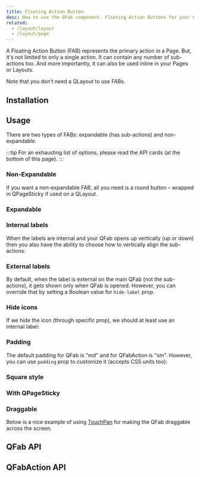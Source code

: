 ```yaml
---
title: Floating Action Button
desc: How to use the QFab component. Floating Action Buttons for your Quasar app.
related:
  - /layout/layout
  - /layout/page
---
```


A Floating Action Button (FAB) represents the primary action in a Page. But, it's not limited to only a single action. It can contain any number of sub-actions too. And more importantly, it can also be used inline in your Pages or Layouts.

Note that you don’t need a QLayout to use FABs.

## Installation
<doc-installation :components="['QFab', 'QFabAction']" />

## Usage
There are two types of FABs: expandable (has sub-actions) and non-expandable.

:::tip
For an exhausting list of options, please read the API cards (at the bottom of this page).
:::

### Non-Expandable
If you want a non-expandable FAB, all you need is a round button – wrapped in QPageSticky if used on a QLayout.

<doc-example title="Non expandable" file="QFab/NonExpandable" />

### Expandable

<doc-example title="Expandable" file="QFab/Expandable" />

### Internal labels <q-badge align="top" color="brand-primary" label="v1.9+" />

<doc-example title="Internal label" file="QFab/InternalLabel" />

<doc-example title="Toggling internal label" file="QFab/InternalLabelToggling" />

When the labels are internal and your QFab opens up vertically (up or down) then you also have the ability to choose how to vertically align the sub-actions:

<doc-example title="Vertical actions alignment" file="QFab/VerticalActionsAlignment" />

### External labels <q-badge align="top" color="brand-primary" label="v1.9+" />

By default, when the label is external on the main QFab (not the sub-actions), it gets shown only when QFab is opened. However, you can override that by setting a Boolean value for `hide-label` prop.

<doc-example title="External label" file="QFab/ExternalLabel" />

<doc-example title="Custom styled external label" file="QFab/ExternalLabelStyled" />

<doc-example title="Toggling external label" file="QFab/ExternalLabelToggling" />

### Hide icons <q-badge align="top" color="brand-primary" label="v1.9.14+" />

If we hide the icon (through specific prop), we should at least use an internal label:

<doc-example title="Hide icon" file="QFab/HideIcon" />

### Padding <q-badge align="top" color="brand-primary" label="v1.11+" />

The default padding for QFab is "md" and for QFabAction is "sm". However, you can use `padding` prop to customize it (accepts CSS units too):

<doc-example title="Playing with padding" file="QFab/Padding" />

### Square style <q-badge align="top" color="brand-primary" label="v1.9+" />

<doc-example title="Square style" file="QFab/SquareStyle" />

### With QPageSticky

<doc-example title="With QPageSticky" file="QFab/PageSticky" />

### Draggable

Below is a nice example of using [TouchPan](/vue-directives/touch-pan) for making the QFab draggable across the screen.

<doc-example title="Draggable" file="QFab/Draggable" />

## QFab API
<doc-api file="QFab" />

## QFabAction API
<doc-api file="QFabAction" />
